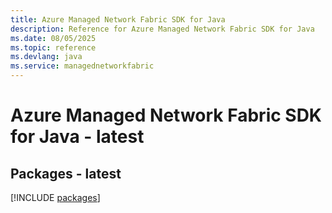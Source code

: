 ```yaml
---
title: Azure Managed Network Fabric SDK for Java
description: Reference for Azure Managed Network Fabric SDK for Java
ms.date: 08/05/2025
ms.topic: reference
ms.devlang: java
ms.service: managednetworkfabric
---
```

# Azure Managed Network Fabric SDK for Java - latest
## Packages - latest
[!INCLUDE [packages](managed-network-fabric-index.md)]
